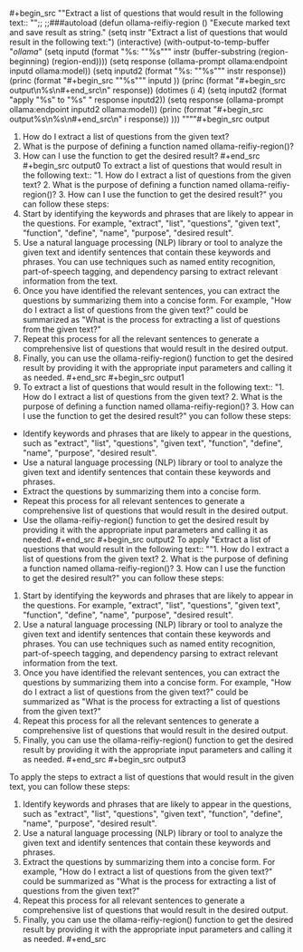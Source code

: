 #+begin_src ""Extract a list of questions that would result in the following text:: "";; ;;###autoload
(defun ollama-reifiy-region ()
  "Execute marked text and save result as string."
  (setq instr "Extract a list of questions that would result in the following text:")
  (interactive)
  (with-output-to-temp-buffer "*ollama*"
    (setq inputd (format "%s: \"\"%s\"\"" instr (buffer-substring (region-beginning) (region-end))))
    (setq response  (ollama-prompt ollama:endpoint inputd ollama:model))
	(setq inputd2 (format "%s: \"\"%s\"\"" instr response))
			(princ (format "#+begin_src \"\"%s\"\"" inputd ))
			(princ (format "#+begin_src output\n%s\n#+end_src\n" response))
			(dotimes (i 4)
			  (setq inputd2 (format "apply \"%s\" to \"%s\" "  response inputd2))
			(setq response (ollama-prompt ollama:endpoint inputd2 ollama:model))
			(princ (format "#+begin_src output%s\n%s\n#+end_src\n" i response))
	)))
""""#+begin_src output

1. How do I extract a list of questions from the given text?
2. What is the purpose of defining a function named ollama-reifiy-region()?
3. How can I use the function to get the desired result?
#+end_src
#+begin_src output0
To extract a list of questions that would result in the following text:: "1. How do I extract a list of questions from the given text? 2. What is the purpose of defining a function named ollama-reifiy-region()? 3. How can I use the function to get the desired result?" you can follow these steps:
1. Start by identifying the keywords and phrases that are likely to appear in the questions. For example, "extract", "list", "questions", "given text", "function", "define", "name", "purpose", "desired result".
2. Use a natural language processing (NLP) library or tool to analyze the given text and identify sentences that contain these keywords and phrases. You can use techniques such as named entity recognition, part-of-speech tagging, and dependency parsing to extract relevant information from the text.
3. Once you have identified the relevant sentences, you can extract the questions by summarizing them into a concise form. For example, "How do I extract a list of questions from the given text?" could be summarized as "What is the process for extracting a list of questions from the given text?"
4. Repeat this process for all the relevant sentences to generate a comprehensive list of questions that would result in the desired output.
5. Finally, you can use the ollama-reifiy-region() function to get the desired result by providing it with the appropriate input parameters and calling it as needed.
#+end_src
#+begin_src output1
1. To extract a list of questions that would result in the following text:: "1. How do I extract a list of questions from the given text? 2. What is the purpose of defining a function named ollama-reifiy-region()? 3. How can I use the function to get the desired result?" you can follow these steps:
* Identify keywords and phrases that are likely to appear in the questions, such as "extract", "list", "questions", "given text", "function", "define", "name", "purpose", "desired result".
* Use a natural language processing (NLP) library or tool to analyze the given text and identify sentences that contain these keywords and phrases.
* Extract the questions by summarizing them into a concise form.
* Repeat this process for all relevant sentences to generate a comprehensive list of questions that would result in the desired output.
* Use the ollama-reifiy-region() function to get the desired result by providing it with the appropriate input parameters and calling it as needed.
#+end_src
#+begin_src output2
To apply "Extract a list of questions that would result in the following text:: ""1. How do I extract a list of questions from the given text? 2. What is the purpose of defining a function named ollama-reifiy-region()? 3. How can I use the function to get the desired result?" you can follow these steps:

1. Start by identifying the keywords and phrases that are likely to appear in the questions. For example, "extract", "list", "questions", "given text", "function", "define", "name", "purpose", "desired result".
2. Use a natural language processing (NLP) library or tool to analyze the given text and identify sentences that contain these keywords and phrases. You can use techniques such as named entity recognition, part-of-speech tagging, and dependency parsing to extract relevant information from the text.
3. Once you have identified the relevant sentences, you can extract the questions by summarizing them into a concise form. For example, "How do I extract a list of questions from the given text?" could be summarized as "What is the process for extracting a list of questions from the given text?"
4. Repeat this process for all the relevant sentences to generate a comprehensive list of questions that would result in the desired output.
5. Finally, you can use the ollama-reifiy-region() function to get the desired result by providing it with the appropriate input parameters and calling it as needed.
#+end_src
#+begin_src output3

To apply the steps to extract a list of questions that would result in the given text, you can follow these steps:

1. Identify keywords and phrases that are likely to appear in the questions, such as "extract", "list", "questions", "given text", "function", "define", "name", "purpose", "desired result".
2. Use a natural language processing (NLP) library or tool to analyze the given text and identify sentences that contain these keywords and phrases.
3. Extract the questions by summarizing them into a concise form. For example, "How do I extract a list of questions from the given text?" could be summarized as "What is the process for extracting a list of questions from the given text?"
4. Repeat this process for all relevant sentences to generate a comprehensive list of questions that would result in the desired output.
5. Finally, you can use the ollama-reifiy-region() function to get the desired result by providing it with the appropriate input parameters and calling it as needed.
#+end_src

